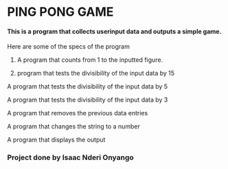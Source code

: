 # PING PONG GAME

#### This is a program that collects userinput data and outputs a simple game.

Here are some of the specs of the program

1. A program that counts from 1 to the inputted figure.

2.  program that tests the divisibility of the input data by 15

A program that tests the divisibility of the input data by 5 

A program that tests the divisibility of the input data by 3 

A program that removes the previous data entries

A program that changes the string to a number

A program that displays the output

### Project done by Isaac Nderi Onyango
